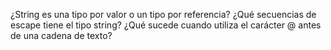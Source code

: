 ¿String es una tipo por valor o un tipo por referencia?
¿Qué secuencias de escape tiene el tipo string?
¿Qué sucede cuando utiliza el carácter @ antes de una cadena de texto?
